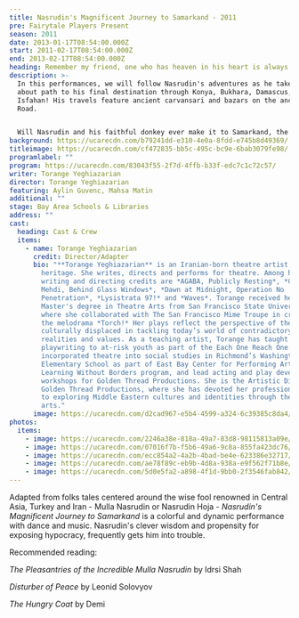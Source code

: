 ```yaml
---
title: Nasrudin's Magnificent Journey to Samarkand - 2011
pre: Fairytale Players Present
season: 2011
date: 2013-01-17T08:54:00.000Z
start: 2011-02-17T08:54:00.000Z
end: 2013-02-17T08:54:00.000Z
heading: Remember my friend, one who has heaven in his heart is always well-dressed!
description: >-
  In this performances, we will follow Nasrudin's adventures as he takes a round
  about path to his final destination through Konya, Bukhara, Damascus, and
  Isfahan! His travels feature ancient carvansari and bazars on the ancient Silk
  Road.


  Will Nasrudin and his faithful donkey ever make it to Samarkand, the center of arts and crafts on the ancient Silk Road? There is only one way to find out!
background: https://ucarecdn.com/b79241dd-e310-4e0a-8fdd-e745b8d49369/
titleimage: https://ucarecdn.com/cf472835-bb5c-495c-bc9e-6bab3079fe98/
programlabel: ""
program: https://ucarecdn.com/83043f55-2f7d-4ffb-b33f-edc7c1c72c57/
writer: Torange Yeghiazarian
director: Torange Yeghiazarian
featuring: Aylin Guvenc, Mahsa Matin
additional: ""
stage: Bay Area Schools & Libraries
address: ""
cast:
  heading: Cast & Crew
  items:
    - name: Torange Yeghiazarian
      credit: Director/Adapter
      bio: "**Torange Yeghiazarian** is an Iranian-born theatre artist of Armenian
        heritage. She writes, directs and performs for theatre. Among her
        writing and directing credits are *AGABA, Publicly Resting*, *Call Me
        Mehdi, Behind Glass Windows*, *Dawn at Midnight, Operation No
        Penetration*, *Lysistrata 97!* and *Waves*. Torange received her
        Master's degree in Theatre Arts from San Francisco State University
        where she collaborated with The San Francisco Mime Troupe in creating
        the melodrama *Torch!* Her plays reflect the perspective of the
        culturally displaced in tackling today’s world of contradictory
        realities and values. As a teaching artist, Torange has taught
        playwriting to at-risk youth as part of the Each One Reach One program,
        incorporated theatre into social studies in Richmond’s Washington
        Elementary School as part of East Bay Center for Performing Arts’
        Learning Without Borders program, and lead acting and play development
        workshops for Golden Thread Productions. She is the Artistic Director of
        Golden Thread Productions, where she has devoted her professional life
        to exploring Middle Eastern cultures and identities through theatre
        arts."
      image: https://ucarecdn.com/d2cad967-e5b4-4599-a324-6c39385c8da4/
photos:
  items:
    - image: https://ucarecdn.com/2246a38e-818a-49a7-83d8-98115813a09e/
    - image: https://ucarecdn.com/07016f7b-f5b6-49a6-9c8a-855fa423dc76/
    - image: https://ucarecdn.com/ecc854a2-4a2b-4bad-be4e-623386e32717/
    - image: https://ucarecdn.com/ae78f89c-eb9b-4d8a-938a-e9f562f71b8e/
    - image: https://ucarecdn.com/5d0e5fa2-a898-4f1d-9bb0-2f3546fab842/
---
```

Adapted from folks tales centered around the wise fool renowned in Central Asia, Turkey and Iran - Mulla Nasrudin or Nasrudin Hoja - *Nasrudin's Magnificent Journey to Samarkand* is a colorful and dynamic performance with dance and music. Nasrudin's clever wisdom and propensity for exposing hypocracy, frequently gets him into trouble.

Recommended reading:

*The Pleasantries of the Incredible Mulla Nasrudin* by Idrsi Shah

*Disturber of Peace* by Leonid Solovyov

*The Hungry Coat* by Demi